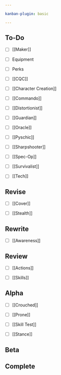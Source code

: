 ```yaml
---

kanban-plugin: basic

---
```


## To-Do

- [ ] [[Maker]]
- [ ] Equipment
- [ ] Perks
- [ ] [[CQC]]
- [ ] [[Character Creation]]
- [ ] [[Commando]]
- [ ] [[Distortionist]]
- [ ] [[Guardian]]
- [ ] [[Oracle]]
- [ ] [[Pyschic]]
- [ ] [[Sharpshooter]]
- [ ] [[Spec-Op]]
- [ ] [[Survivalist]]
- [ ] [[Tech]]


## Revise

- [ ] [[Cover]]
- [ ] [[Stealth]]


## Rewrite

- [ ] [[Awareness]]


## Review

- [ ] [[Actions]]
- [ ] [[Skills]]


## Alpha

- [ ] [[Crouched]]
- [ ] [[Prone]]
- [ ] [[Skill Test]]
- [ ] [[Stance]]


## Beta



## Complete



